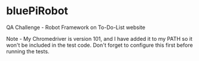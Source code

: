 # bluePiRobot

QA Challenge - Robot Framework on To-Do-List website

Note - My Chromedriver is version 101, and I have added it to my PATH so it won't be included in the test code. Don't forget to configure this first before running the tests.
